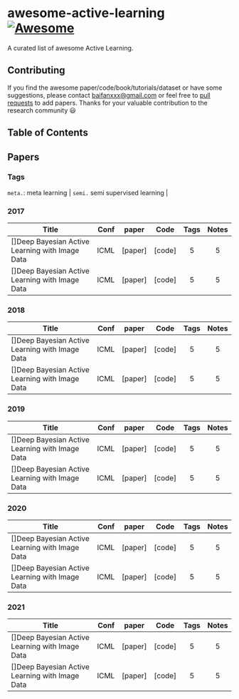 # awesome-active-learning [![Awesome](https://awesome.re/badge.svg)](https://awesome.re)

A curated list of awesome Active Learning.

## Contributing

If you find the awesome paper/code/book/tutorials/dataset or have some suggestions, please contact baifanxxx@gmail.com or feel free to [pull requests](https://github.com/baifanxxx/awesome-active-learning/pulls) to add papers. Thanks for your valuable contribution to the research community 😃

## Table of Contents


## Papers

### Tags
`meta.`: meta learning | `semi.` semi supervised learning | 
### 2017
| Title        | Conf    |  paper  |  Code  | Tags | Notes |
| --------     | -----:  | :----:  | :----: |:----:|:----:|
| []Deep Bayesian Active Learning with Image Data         |ICML|[paper]|[code]|   5  |   5  |
| []Deep Bayesian Active Learning with Image Data         |ICML|[paper]|[code]|   5  |   5  |

### 2018
| Title        | Conf    |  paper  |  Code  | Tags | Notes |
| --------     | -----:  | :----:  | :----: |:----:|:----:|
| []Deep Bayesian Active Learning with Image Data         |ICML|[paper]|[code]|   5  |   5  |
| []Deep Bayesian Active Learning with Image Data         |ICML|[paper]|[code]|   5  |   5  |

### 2019
| Title        | Conf    |  paper  |  Code  | Tags | Notes |
| --------     | -----:  | :----:  | :----: |:----:|:----:|
| []Deep Bayesian Active Learning with Image Data         |ICML|[paper]|[code]|   5  |   5  |
| []Deep Bayesian Active Learning with Image Data         |ICML|[paper]|[code]|   5  |   5  |

### 2020
| Title        | Conf    |  paper  |  Code  | Tags | Notes |
| --------     | -----:  | :----:  | :----: |:----:|:----:|
| []Deep Bayesian Active Learning with Image Data         |ICML|[paper]|[code]|   5  |   5  |
| []Deep Bayesian Active Learning with Image Data         |ICML|[paper]|[code]|   5  |   5  |

### 2021
| Title        | Conf    |  paper  |  Code  | Tags | Notes |
| --------     | -----:  | :----:  | :----: |:----:|:----:|
| []Deep Bayesian Active Learning with Image Data         |ICML|[paper]|[code]|   5  |   5  |
| []Deep Bayesian Active Learning with Image Data         |ICML|[paper]|[code]|   5  |   5  |
